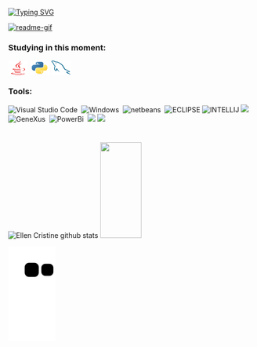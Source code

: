<a href="https://git.io/typing-svg"><img src="https://readme-typing-svg.herokuapp.com?font=Roboto&weight=500&duration=3000&pause=1000&color=F4F4F7&repeat=true&width=554&lines=%F0%9F%8C%B1+Programmer+in+development;%F0%9F%92%99Passionate+about+data+and+technology;%F0%9F%8E%AFAnalyze%2C+create%2C+solver%2C+and+save+time;%F0%9F%8E%93Student+Information+Systems;%F0%9F%87%A7%F0%9F%87%B7+%F0%9F%91%A9%F0%9F%8F%BD%E2%80%8D%F0%9F%92%BB" alt="Typing SVG"/></a>

<a href="https://uploaddeimagens.com.br/images/004/386/749/original/port.gif?1678567007"><img src="https://uploaddeimagens.com.br/images/004/386/749/original/port.gif?1678567007" alt="readme-gif" border="0" height="333px" width="2000px"></a>

### Studying in this moment:
<div style="display: inline_block">
  <img align="center" alt="Java" height="30" width="40" src="https://raw.githubusercontent.com/devicons/devicon/master/icons/java/java-plain.svg">
  <img align="center" alt="python" height="30" width="40" src="https://raw.githubusercontent.com/devicons/devicon/master/icons/python/python-original.svg">
  <img align="center" alt="python" height="30" width="40" src="https://raw.githubusercontent.com/devicons/devicon/master/icons/mysql/mysql-original.svg">
 <br>
</div>
  
### Tools:
![Visual Studio Code](https://img.shields.io/badge/-Visual%20Studio%20Code-0D1117?style=for-the-badge&logo=visual-studio-code&logoColor=FFFFFF&labelColor=0D1117)&nbsp;
![Windows](https://img.shields.io/badge/-Windows-0D1117?style=for-the-badge&logo=windows&labelColor=0D1117)&nbsp;
![netbeans](https://img.shields.io/badge/-Netbeans-0D1117?style=for-the-badge&logo=apache-netbeans-ide&labelColor=0D1117)&nbsp;
<img alt="ECLIPSE" src="https://img.shields.io/badge/Eclipse-0D1117?style=for-the-badge&logo=eclipse&logoColor=white" />
<img  alt="INTELLIJ" src="https://img.shields.io/badge/IntelliJ_IDEA-0D1117.svg?style=for-the-badge&logo=intellij-idea&logoColor=white" />
<img src="https://img.shields.io/badge/SQL%20Server-0D1117?style=for-the-badge&logo=microsoft-sql-server&logoColor=white&labelColor=0D1117&color=0D1117">
![GeneXus](https://img.shields.io/badge/-genexus-0D1117?style=for-the-badge&logo=genexus&logoColor=007ACC&labelColor=0D1117)&nbsp;
![PowerBi](https://img.shields.io/badge/-PowerBi%20-0D1117?style=for-the-badge&logo=PowerBi&logoColor=FFFFFF&labelColor=FFFF0)&nbsp;
 <img src="https://img.shields.io/badge/Excel-217346?style=for-the-badge&logo=microsoft-excel&logoColor=white&labelColor=0D1117&color=0D1117">
<img src="https://img.shields.io/badge/Visual%20Basic-0D1117?style=for-the-badge&logo=visual-studio&logoColor=white&labelColor=0D1117&color=0D1117">

#
<div>
  <img width="49%" height="195px" src="https://github-readme-stats.vercel.app/api?username=ellencrist&show_icons=true&hide_border=true&title_color=FF00FF&icon_color=191970text_color=4B0082&bg_color=0d1117" alt="Ellen Cristine  github stats"/> 
  
  <img width="41%" height="195px" src="https://github-readme-stats.vercel.app/api/top-langs/?username=ellencrist&layout=compact&hide_border=true&title_color=FF00FFtext_color=191970_color=4B0082&bg_color=0d1117"/>
</div>

![snake](https://github.com/ellencrist/ellencrist/blob/output/github-contribution-grid-snake.svg)




